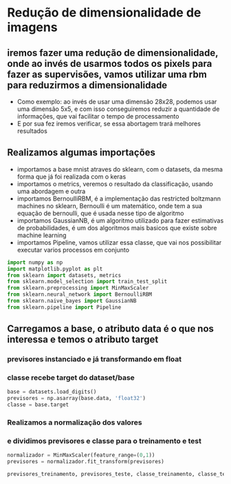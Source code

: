 # Redução de dimensionalidade de imagens

## iremos fazer uma redução de dimensionalidade, onde ao invés de usarmos todos os pixels para fazer as supervisões, vamos utilizar uma rbm para reduzirmos a dimensionalidade

- Como exemplo: ao invés de usar uma dimensão 28x28, podemos usar uma dimensão 5x5, e com isso conseguiremos reduzir a quantidade de informações, que vai facilitar o tempo de processamento
- E por sua fez iremos verificar, se essa abortagem trará melhores resultados

## Realizamos algumas importações

- importamos a base mnist atraves do sklearn, com o datasets, da mesma forma que já foi realizada com o keras
- importamos o metrics, veremos o resultado da classificação, usando uma abordagem e outra
- importamos BernoulliRBM, é a implementação das restricted boltzmann machines no sklearn, Bernoulli é um matemático, onde tem a sua equação de bernoulli, que é usada nesse tipo de algoritmo
- importamos GaussianNB, é um algoritmo utilizado para fazer estimativas de probabilidades, é um dos algoritmos mais basicos que existe sobre machine learning
- importamos Pipeline, vamos utilizar essa classe, que vai nos possibilitar executar varios processos em conjunto

```python
import numpy as np
import matplotlib.pyplot as plt
from sklearn import datasets, metrics
from sklearn.model_selection import train_test_split
from sklearn.preprocessing import MinMaxScaler
from sklearn.neural_network import BernoulliRBM
from sklearn.naive_bayes import GaussianNB
from sklearn.pipeline import Pipeline
```

## Carregamos a base, o atributo data é o que nos interessa e temos o atributo target

### previsores instanciado e já transformando em float

### classe recebe target do dataset/base

```python
base = datasets.load_digits()
previsores = np.asarray(base.data, 'float32')
classe = base.target
```

### Realizamos a normalização dos valores

### e dividimos previsores e classe para o treinamento e test

```python
normalizador = MinMaxScaler(feature_range=(0,1))
previsores = normalizador.fit_transform(previsores)

previsores_treinamento, previsores_teste, classe_treinamento, classe_teste = train_test_split(previsores, classe, test_size= 0.2, random_state = 0)
```
